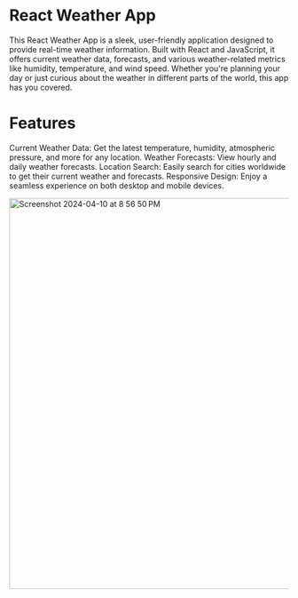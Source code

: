 # React Weather App

This React Weather App is a sleek, user-friendly application designed to provide real-time weather information. Built with React and JavaScript, it offers current weather data, forecasts, and various weather-related metrics like humidity, temperature, and wind speed. Whether you're planning your day or just curious about the weather in different parts of the world, this app has you covered.

# Features

Current Weather Data: Get the latest temperature, humidity, atmospheric pressure, and more for any location.
Weather Forecasts: View hourly and daily weather forecasts.
Location Search: Easily search for cities worldwide to get their current weather and forecasts.
Responsive Design: Enjoy a seamless experience on both desktop and mobile devices.

<img width="704" alt="Screenshot 2024-04-10 at 8 56 50 PM" src="https://github.com/Mlee8812/Weather/assets/97935821/4c313a37-6fe9-4e59-b5e2-e61c42577d1f">
